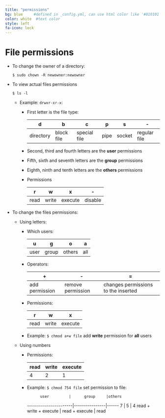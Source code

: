 ```yaml
---
title: "permissions"
bg: blue     #defined in _config.yml, can use html color like '#010101'
color: white  #text color
style: left
fa-icon: lock
---
```


# File permissions

- To change the owner of a directory:
  
  `$ sudo chown -R newowner:newowner`

- To view actual files permissions

  `$ ls -l`
  
  - Example: `drwxr-xr-x`:
    - First letter is the file type:

      d          | b          | c            | p    | s      | \-
      -----------|------------|--------------|------|--------|-------------
      directory  | block file | special file | pipe | socket | regular file

    - Second, third and fourth letters are the **user** permissions
    - Fifth, sixth and seventh letters are the **group** permissions
    - Eighth, ninth and tenth letters are the **others** permissions
    - Permissions
    
      r    | w     | x       | \-
      -----|-------|---------|--------
      read | write | execute | disable

- To change the files permissions:
  - Using letters: 
    - Which users:
    
      u    |   g   |    o   | a
      -----|-------|--------|----
      user | group | others | all
      
    - Operators:
    
      \+             |        \-         |                  =
      ---------------|-------------------|------------------------------------
      add permission | remove permission | changes permissions to the inserted
      
    - Permissions: 
    
      r    | w     | x      
      -----|-------|--------
      read | write | execute

    - Example: `$ chmod a+w file` add **write** permission for **all** users
  - Using numbers
    - Permissions: 
    
      read | write | execute
      -----|-------|--------
        4  |   2   |    1
      
    - Example: `$ chmod 754 file` set permission to file:
    
                user         |      group     |others
      -----------------------|----------------|------
                7            |       5        |  4
      read + write + execute | read + execute | read
